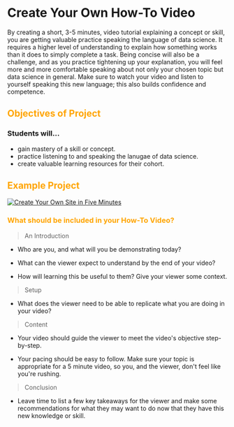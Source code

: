 # Create Your Own How-To Video

By creating a short, 3-5 minutes, video tutorial explaining a concept or skill, you are getting valuable practice speaking the language of data science. It requires a higher level of understanding to explain how something works than it does to simply complete a task. Being concise will also be a challenge, and as you practice tightening up your explanation, you will feel more and more comfortable speaking about not only your chosen topic but data science in general. Make sure to watch your video and listen to yourself speaking this new language; this also builds confidence and competence.

## <font color="orange">Objectives of Project</font>

### Students will... 

- gain mastery of a skill or concept.
- practice listening to and speaking the lanugae of data science.
- create valuable learning resources for their cohort.

## <font color="orange">Example Project</font>

[![Create Your Own Site in Five Minutes](https://res.cloudinary.com/marcomontalbano/image/upload/v1595972391/video_to_markdown/images/youtube--4oRjeOtcoXE-c05b58ac6eb4c4700831b2b3070cd403.jpg)](https://youtu.be/4oRjeOtcoXE "Create Your Own Site in Five Minutes")

### <font color="orange">What should be included in your How-To Video?</font>

>An Introduction

- Who are you, and what will you be demonstrating today?

- What can the viewer expect to understand by the end of your video?

- How will learning this be useful to them? Give your viewer some context. 

> Setup

- What does the viewer need to be able to replicate what you are doing in your video?

> Content

- Your video should guide the viewer to meet the video's objective step-by-step.

- Your pacing should be easy to follow. Make sure your topic is appropriate for a 5 minute video, so you, and the viewer, don't feel like you're rushing.

> Conclusion

- Leave time to list a few key takeaways for the viewer and make some recommendations for what they may want to do now that they have this new knowledge or skill.